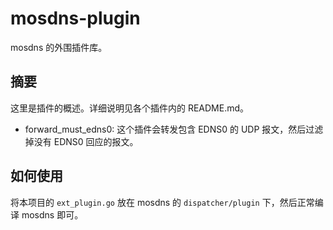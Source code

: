 # mosdns-plugin

mosdns 的外围插件库。

## 摘要

这里是插件的概述。详细说明见各个插件内的 README.md。

- forward_must_edns0: 这个插件会转发包含 EDNS0 的 UDP 报文，然后过滤掉没有 EDNS0 回应的报文。

## 如何使用

将本项目的 `ext_plugin.go` 放在 mosdns 的 `dispatcher/plugin` 下，然后正常编译 mosdns 即可。
